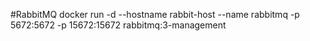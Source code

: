 #RabbitMQ
docker run -d --hostname rabbit-host --name rabbitmq -p 5672:5672 -p 15672:15672 rabbitmq:3-management
